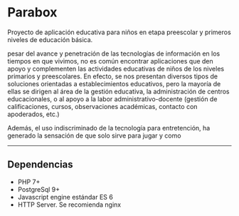 # Parabox

Proyecto de aplicación educativa para niños en etapa preescolar y primeros niveles de educación básica.

pesar del avance y penetración de las tecnologías de información en los tiempos en que vivimos, no es común encontrar aplicaciones que den apoyo y complementen las actividades educativas de niños de los niveles primarios y preescolares. En efecto, se nos presentan diversos tipos de soluciones orientadas a establecimientos educativos, pero la mayoría de ellas se dirigen al área de la gestión educativa, la administración de centros educacionales, o al apoyo a la labor administrativo-docente (gestión de calificaciones, cursos, observaciones académicas, contacto con apoderados, etc.)

Además, el uso indiscriminado de la tecnología para entretención, ha generado la sensación de que solo sirve para jugar y como 

---

## Dependencias

* PHP 7+
* PostgreSql 9+
* Javascript engine estándar ES 6
* HTTP Server. Se recomienda nginx